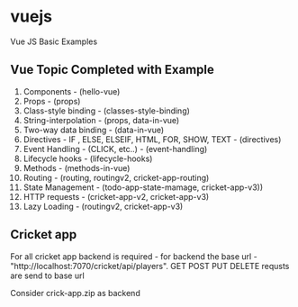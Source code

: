 # vuejs
Vue JS Basic Examples

Vue Topic Completed with Example
-----------------------------------
1. Components - (hello-vue)
2. Props - (props)
3. Class-style binding - (classes-style-binding)
4. String-interpolation - (props, data-in-vue)
5. Two-way data binding - (data-in-vue)
6. Directives - IF , ELSE, ELSEIF, HTML, FOR, SHOW, TEXT - (directives)
7. Event Handling - (CLICK, etc..) - (event-handling)
8. Lifecycle hooks - (lifecycle-hooks)
9. Methods - (methods-in-vue)
10. Routing - (routing, routingv2, cricket-app-routing)
11. State Management - (todo-app-state-mamage, cricket-app-v3))
12. HTTP requests - (cricket-app-v2, cricket-app-v3)
13. Lazy Loading - (routingv2, cricket-app-v3)

Cricket app
--------------------
For all cricket app backend is required - for backend the base url - "http://localhost:7070/cricket/api/players".
GET POST PUT DELETE requsts are send to base url

Consider crick-app.zip as backend

